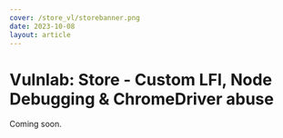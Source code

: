```yaml
---
cover: /store_vl/storebanner.png
date: 2023-10-08
layout: article
---
```


# Vulnlab: Store -  Custom LFI, Node Debugging & ChromeDriver abuse

Coming soon.
